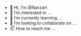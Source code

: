- 👋 Hi, I’m @Narzart
- 👀 I’m interested in ...
- 🌱 I’m currently learning ...
- 💞️ I’m looking to collaborate on ...
- 📫 How to reach me ...

<!---
Narzart/Narzart is a ✨ special ✨ repository because its `README.md` (this file) appears on your GitHub profile.
You can click the Preview link to take a look at your changes.
--->
